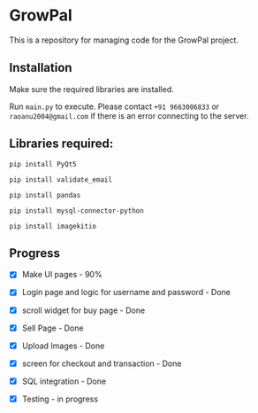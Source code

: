 # GrowPal
This is a repository for managing code for the GrowPal project. 

## Installation
Make sure the required libraries are installed. 

Run ```main.py``` to execute. Please contact ```+91 9663006833``` or ```raoanu2004@gmail.com``` if there is an error connecting to the server. 

## Libraries required:
```
pip install PyQt5
```

```
pip install validate_email
```

```
pip install pandas
```

```
pip install mysql-connector-python
```

```
pip install imagekitio
```


## Progress
- [x] Make UI pages - 90%

- [x] Login page and logic for username and password - Done

- [x] scroll widget for buy page - Done

- [x] Sell Page - Done

- [x] Upload Images - Done 

- [x] screen for checkout and transaction - Done

- [x] SQL integration - Done 

- [x] Testing - in progress

